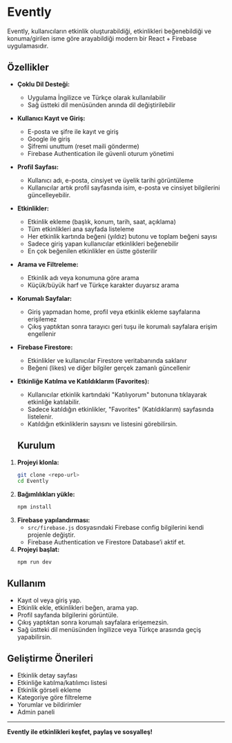 # Evently

Evently, kullanıcıların etkinlik oluşturabildiği, etkinlikleri beğenebildiği ve konuma/girilen isme göre arayabildiği modern bir React + Firebase uygulamasıdır.

## Özellikler

- **Çoklu Dil Desteği:**
  - Uygulama İngilizce ve Türkçe olarak kullanılabilir
  - Sağ üstteki dil menüsünden anında dil değiştirilebilir

- **Kullanıcı Kayıt ve Giriş:**
  - E-posta ve şifre ile kayıt ve giriş
  - Google ile giriş
  - Şifremi unuttum (reset maili gönderme)
  - Firebase Authentication ile güvenli oturum yönetimi

- **Profil Sayfası:**
  - Kullanıcı adı, e-posta, cinsiyet ve üyelik tarihi görüntüleme
  - Kullanıcılar artık profil sayfasında isim, e-posta ve cinsiyet bilgilerini güncelleyebilir.

- **Etkinlikler:**
  - Etkinlik ekleme (başlık, konum, tarih, saat, açıklama)
  - Tüm etkinlikleri ana sayfada listeleme
  - Her etkinlik kartında beğeni (yıldız) butonu ve toplam beğeni sayısı
  - Sadece giriş yapan kullanıcılar etkinlikleri beğenebilir
  - En çok beğenilen etkinlikler en üstte gösterilir

- **Arama ve Filtreleme:**
  - Etkinlik adı veya konumuna göre arama
  - Küçük/büyük harf ve Türkçe karakter duyarsız arama

- **Korumalı Sayfalar:**
  - Giriş yapmadan home, profil veya etkinlik ekleme sayfalarına erişilemez
  - Çıkış yaptıktan sonra tarayıcı geri tuşu ile korumalı sayfalara erişim engellenir

- **Firebase Firestore:**
  - Etkinlikler ve kullanıcılar Firestore veritabanında saklanır
  - Beğeni (likes) ve diğer bilgiler gerçek zamanlı güncellenir

- **Etkinliğe Katılma ve Katıldıklarım (Favorites):**
  - Kullanıcılar etkinlik kartındaki "Katılıyorum" butonuna tıklayarak etkinliğe katılabilir.
  - Sadece katıldığın etkinlikler, "Favorites" (Katıldıklarım) sayfasında listelenir.
  - Katıldığın etkinliklerin sayısını ve listesini görebilirsin.

  ## Kurulum

1. **Projeyi klonla:**
   ```bash
   git clone <repo-url>
   cd Evently
   ```
2. **Bağımlılıkları yükle:**
   ```bash
   npm install
   ```
3. **Firebase yapılandırması:**
   - `src/firebase.js` dosyasındaki Firebase config bilgilerini kendi projenle değiştir.
   - Firebase Authentication ve Firestore Database’i aktif et.
4. **Projeyi başlat:**
   ```bash
   npm run dev
   ```

## Kullanım
- Kayıt ol veya giriş yap.
- Etkinlik ekle, etkinlikleri beğen, arama yap.
- Profil sayfanda bilgilerini görüntüle.
- Çıkış yaptıktan sonra korumalı sayfalara erişemezsin.
- Sağ üstteki dil menüsünden İngilizce veya Türkçe arasında geçiş yapabilirsin.

## Geliştirme Önerileri
- Etkinlik detay sayfası
- Etkinliğe katılma/katılımcı listesi
- Etkinlik görseli ekleme
- Kategoriye göre filtreleme
- Yorumlar ve bildirimler
- Admin paneli

---

**Evently ile etkinlikleri keşfet, paylaş ve sosyalleş!**